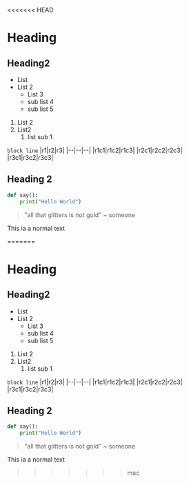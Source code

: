 <<<<<<< HEAD
# Heading
## Heading2
- List
- List 2
    + List 3
    + sub list 4
    + sub list 5
1. List 2
2. List2
    1. list sub 1

`block line`
|r1|r2|r3|
|--|--|--|
|r1c1|r1c2|r1c3|
|r2c1|r2c2|r2c3|
|r3c1|r3c2|r3c3|

## Heading 2
```python
def say():
    print("Hello World")
```
>"all that glitters is not gold"
> ~ someone

This ia a normal text


=======
# Heading
## Heading2
- List
- List 2
    + List 3
    + sub list 4
    + sub list 5
1. List 2
2. List2
    1. list sub 1

`block line`
|r1|r2|r3|
|--|--|--|
|r1c1|r1c2|r1c3|
|r2c1|r2c2|r2c3|
|r3c1|r3c2|r3c3|

## Heading 2
```python
def say():
    print("Hello World")
```
>"all that glitters is not gold"
> ~ someone

This ia a normal text


>>>>>>> mac

